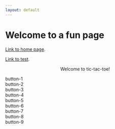 ```yaml
---
layout: default
---
```


<!-- <link href="style.css" rel="stylesheet"> -->

# Welcome to a fun page

[Link to home page](./index.md).

[Link to test](./test.md).

<div align="center" width="auto" id="content"> 
    <canvas id="ttt"></canvas>
    <p id="message">Welcome to tic-tac-toe!</p>
</div>

<!-- Create the tic tac toe board -->
<section id="game_grid" class="game_container display_none">
  <div class="button button-1" id='one'>button-1</div>
  <div class="button button-2" id='two'>button-2</div>
  <div class="button button-3" id='three'>button-3</div>

  <div class="button button-4" id='four'>button-4</div>
  <div class="button button-5" id='five'>button-5</div>
  <div class="button button-6" id='six'>button-6</div>

  <div class="button button-7" id='seven'>button-7</div>
  <div class="button button-8" id='eight'>button-8</div>
  <div class="button button-9" id='nine'>button-9</div>
</section>


<script src="js/script.js"></script>